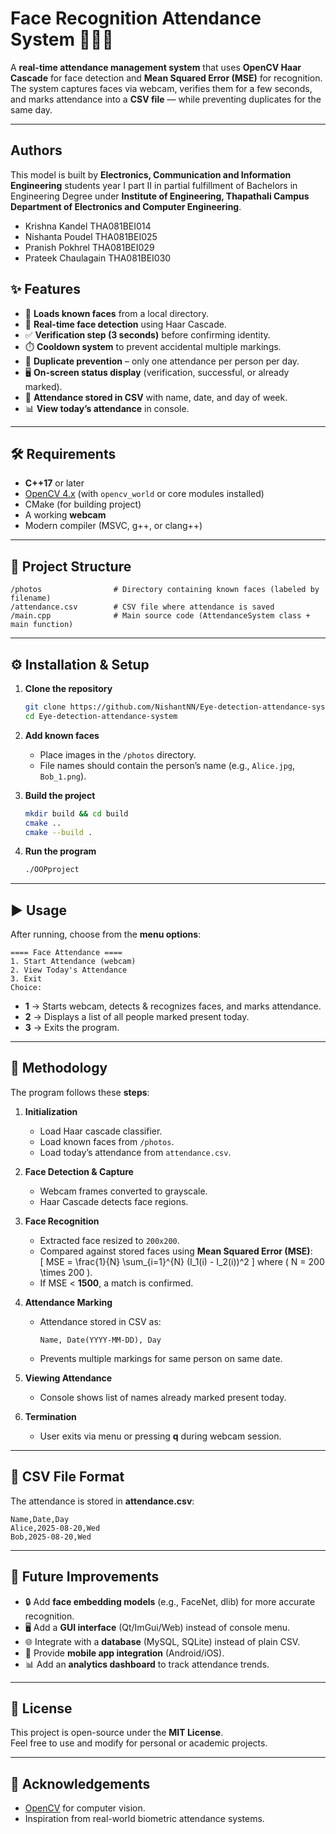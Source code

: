 # Face Recognition Attendance System 🎥👨‍💻

A **real-time attendance management system** that uses **OpenCV Haar Cascade** for face detection and **Mean Squared Error (MSE)** for recognition.  
The system captures faces via webcam, verifies them for a few seconds, and marks attendance into a **CSV file** — while preventing duplicates for the same day.

---

## Authors 

This model is built by **Electronics, Communication and Information Engineering** students year I part II in partial fulfillment of Bachelors in Engineering Degree under **Institute of Engineering, Thapathali Campus Department of Electronics and Computer Engineering**.
- Krishna Kandel			THA081BEI014
- Nishanta Poudel			THA081BEI025
- Pranish Pokhrel			THA081BEI029
- Prateek Chaulagain		THA081BEI030

## ✨ Features

- 📂 **Loads known faces** from a local directory.
- 📸 **Real-time face detection** using Haar Cascade.
- ✅ **Verification step (3 seconds)** before confirming identity.
- ⏱️ **Cooldown system** to prevent accidental multiple markings.
- 🔁 **Duplicate prevention** – only one attendance per person per day.
- 🖥️ **On-screen status display** (verification, successful, or already marked).
- 📑 **Attendance stored in CSV** with name, date, and day of week.
- 📊 **View today’s attendance** in console.

---

## 🛠️ Requirements

- **C++17** or later
- [OpenCV 4.x](https://opencv.org/releases/) (with `opencv_world` or core modules installed)
- CMake (for building project)
- A working **webcam**
- Modern compiler (MSVC, g++, or clang++)

---

## 📂 Project Structure

```
/photos                # Directory containing known faces (labeled by filename)
/attendance.csv        # CSV file where attendance is saved
/main.cpp              # Main source code (AttendanceSystem class + main function)
```

---

## ⚙️ Installation & Setup

1. **Clone the repository**
   ```bash
   git clone https://github.com/NishantNN/Eye-detection-attendance-system.git
   cd Eye-detection-attendance-system
   ```

2. **Add known faces**  
   - Place images in the `/photos` directory.  
   - File names should contain the person’s name (e.g., `Alice.jpg`, `Bob_1.png`).  

3. **Build the project**
   ```bash
   mkdir build && cd build
   cmake ..
   cmake --build .
   ```

4. **Run the program**
   ```bash
   ./OOPproject
   ```

---

## ▶️ Usage

After running, choose from the **menu options**:

```
==== Face Attendance ====
1. Start Attendance (webcam)
2. View Today's Attendance
3. Exit
Choice:
```

- **1** → Starts webcam, detects & recognizes faces, and marks attendance.  
- **2** → Displays a list of all people marked present today.  
- **3** → Exits the program.  

---

## 🧮 Methodology

The program follows these **steps**:

1. **Initialization**  
   - Load Haar cascade classifier.  
   - Load known faces from `/photos`.  
   - Load today’s attendance from `attendance.csv`.  

2. **Face Detection & Capture**  
   - Webcam frames converted to grayscale.  
   - Haar Cascade detects face regions.  

3. **Face Recognition**  
   - Extracted face resized to `200x200`.  
   - Compared against stored faces using **Mean Squared Error (MSE)**:  
     \[
     MSE = \frac{1}{N} \sum_{i=1}^{N} (I_1(i) - I_2(i))^2
     \]
     where \( N = 200 \times 200 \).  
   - If MSE < **1500**, a match is confirmed.  

4. **Attendance Marking**  
   - Attendance stored in CSV as:  
     ```
     Name, Date(YYYY-MM-DD), Day
     ```
   - Prevents multiple markings for same person on same date.  

5. **Viewing Attendance**  
   - Console shows list of names already marked present today.  

6. **Termination**  
   - User exits via menu or pressing **q** during webcam session.  

---

## 📑 CSV File Format

The attendance is stored in **attendance.csv**:

```
Name,Date,Day
Alice,2025-08-20,Wed
Bob,2025-08-20,Wed
```

---

## 🚀 Future Improvements

- 🔒 Add **face embedding models** (e.g., FaceNet, dlib) for more accurate recognition.  
- 🖥️ Add a **GUI interface** (Qt/ImGui/Web) instead of console menu.  
- 🌐 Integrate with a **database** (MySQL, SQLite) instead of plain CSV.  
- 📱 Provide **mobile app integration** (Android/iOS).  
- 📊 Add an **analytics dashboard** to track attendance trends.  

---

## 📜 License

This project is open-source under the **MIT License**.  
Feel free to use and modify for personal or academic projects.  

---

## 🙌 Acknowledgements

- [OpenCV](https://opencv.org/) for computer vision.  
- Inspiration from real-world biometric attendance systems.



